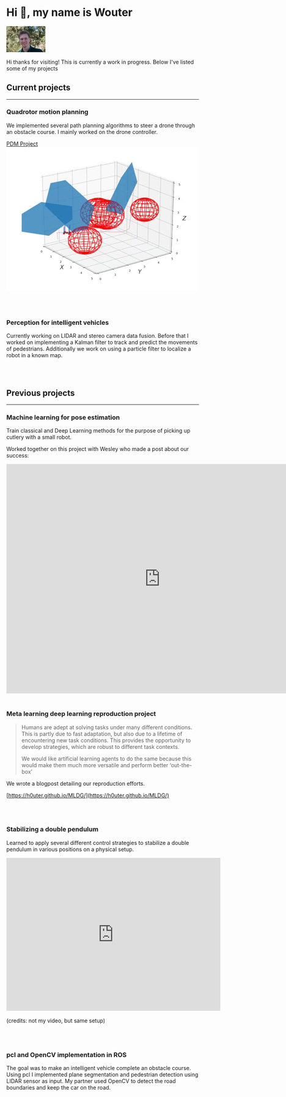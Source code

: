 
# Hi 👋, my name is Wouter

<img src="img/smile-min.jpg" alt="ski" style="zoom:10%;" />

Hi thanks for visiting! This is currently a work in progress. Below I've listed some of my projects

## Current projects 

---

### Quadrotor motion planning

We implemented several path planning algorithms to steer a drone through an obstacle course. I mainly worked on the drone controller.

[PDM Project](https://github.com/h0uter/PDM-project)
![PDM Preview](img/PDM_preview.gif)



<br />
<br />

### Perception for intelligent vehicles

Currently working on LIDAR and stereo camera data fusion. Before that I worked on implementing a Kalman filter to track and predict the movements of pedestrians. Additionally we work on using a particle filter to localize a robot in a known map.




<br />
<br />

## Previous projects 

---

### Machine learning for pose estimation
Train classical and Deep Learning methods for the purpose of picking up cutlery with a small robot.

Worked together on this project with Wesley who made a post about our success:

<iframe src="https://www.linkedin.com/embed/feed/update/urn:li:share:6737753292039872512" height="600" width="804" frameborder="0" allowfullscreen="" title="Embedded post"></iframe>






<br />
<br />

### Meta learning deep learning reproduction project

> Humans are adept at solving tasks under many different conditions. This is partly due to fast adaptation, but also due to a lifetime of encountering new task conditions. This provides the opportunity to develop strategies, which are robust to different task contexts.
>
> We would like artificial learning agents to do the same because this would make them much more versatile and perform better ‘out-the-box’

We wrote a blogpost detailing our reproduction efforts.

[https://h0uter.github.io/MLDG/](https://h0uter.github.io/MLDG/)



<br />
<br />

### Stabilizing a double pendulum 

 Learned to apply several different control strategies to stabilize a double  pendulum in various positions on a physical setup.

<iframe width="560" height="400" src="https://www.youtube.com/embed/qcokfeDFilA" frameborder="0" allow="accelerometer; autoplay; clipboard-write; encrypted-media; gyroscope; picture-in-picture" allowfullscreen></iframe>

(credits: not my video, but same setup)



<br />
<br />

### pcl and OpenCV implementation in ROS

The goal was to make an intelligent vehicle complete an obstacle course. Using pcl I implemented plane segmentation and pedestrian detection using LIDAR sensor as input. My partner used OpenCV to detect the road boundaries and keep the car on the road.



